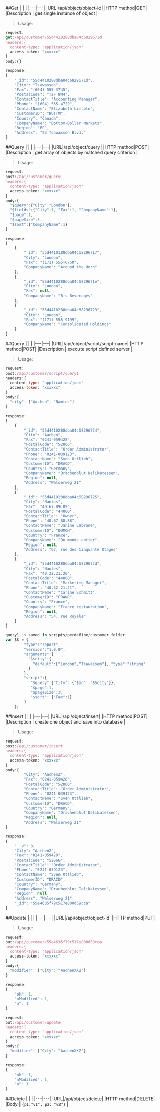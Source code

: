 ##Get
| | |
|---|---|
|URL|/api/object/object-id|
|HTTP method|GET|
|Description | get single instance of object |

> Usage:

```javascript
request:
get:/api/customer/55d4410288dba04c6829671d
headers:{
  content-type: "application/json"
  access-token: "xxxxxx"
}
body:{}

response:
{
    "_id": "55d4410288dba04c6829671d",
    "City": "Tsawassen",
    "Fax": "(604) 555-3745",
    "PostalCode": "T2F 8M4",
    "ContactTitle": "Accounting Manager",
    "Phone": "(604) 555-4729",
    "ContactName": "Elizabeth Lincoln",
    "CustomerID": "BOTTM",
    "Country": "Canada",
    "CompanyName": "Bottom-Dollar Markets",
    "Region": "BC",
    "Address": "23 Tsawassen Blvd."
}
```

##Query
| | |
|---|---|
|URL|/api/object/query|
|HTTP method|POST|
|Description | get array of objects by matched query criterion |

> Usage:

```javascript
request:
post:/api/customer/query
headers:{
  content-type: "application/json"
  access-token: "xxxxxx"
}
body:{
  "$query":{"City":"London"},
  "$fields":{"City":1, "Fax":1, "CompanyName":1},
  "$page":1,
  "$pageSize":3,
  "$sort":{"CompanyName":1}
}

response:
[
    {
        "_id": "55d4410188dba04c68296717",
        "City": "London",
        "Fax": "(171) 555-6750",
        "CompanyName": "Around the Horn"
    },
    {
        "_id": "55d4410288dba04c6829671e",
        "City": "London",
        "Fax": null,
        "CompanyName": "B's Beverages"
    },
    {
        "_id": "55d4410288dba04c68296723",
        "City": "London",
        "Fax": "(171) 555-9199",
        "CompanyName": "Consolidated Holdings"
    }
]
```

##Query
| | |
|---|---|
|URL|/api/object/script/script-name|
|HTTP method|POST|
|Description | execute script defined server |

> Usage:

```javascript
request:
post:/api/customer/script/query1
headers:{
  content-type: "application/json"
  access-token: "xxxxxx"
}
body:{
  "city": ["Aachen", "Nantes"]
}

response:
[
    {
        "_id": "55d4410288dba04c68296724",
        "City": "Aachen",
        "Fax": "0241-059428",
        "PostalCode": "52066",
        "ContactTitle": "Order Administrator",
        "Phone": "0241-039123",
        "ContactName": "Sven Ottlieb",
        "CustomerID": "DRACD",
        "Country": "Germany",
        "CompanyName": "Drachenblut Delikatessen",
        "Region": null,
        "Address": "Walserweg 21"
    },
    {
        "_id": "55d4410288dba04c68296725",
        "City": "Nantes",
        "Fax": "40.67.89.89",
        "PostalCode": "44000",
        "ContactTitle": "Owner",
        "Phone": "40.67.88.88",
        "ContactName": "Janine Labrune",
        "CustomerID": "DUMON",
        "Country": "France",
        "CompanyName": "Du monde entier",
        "Region": null,
        "Address": "67, rue des Cinquante Otages"
    },
    {
        "_id": "55d4410288dba04c6829672d",
        "City": "Nantes",
        "Fax": "40.32.21.20",
        "PostalCode": "44000",
        "ContactTitle": "Marketing Manager",
        "Phone": "40.32.21.21",
        "ContactName": "Carine Schmitt",
        "CustomerID": "FRANR",
        "Country": "France",
        "CompanyName": "France restauration",
        "Region": null,
        "Address": "54, rue Royale"
    }
]

query1.js saved in scripts/perdefine/customer folder
var $$ = {
        "type":"report",
        "version":"1.0.0",
        "arguments":{
          "$$city":{
            "default":["London","Tsawassen"], "type":"string"
          }
        },
        "script":{
           "$query":{"City": {"$in": "$$city"}},
           "$page":1,
           "$pageSize":3,
           "$sort": {"Fax":1}
        }
    };
```

##Insert
| | |
|---|---|
|URL|/api/object/insert|
|HTTP method|POST|
|Description | create one object and save into database |

> Usage:

```javascript
request:
post:/api/customer/insert
headers:{
  content-type: "application/json"
  access-token: "xxxxxx"
}
body:{
        "City": "Aachen2",
        "Fax": "0241-059428",
        "PostalCode": "52066",
        "ContactTitle": "Order Administrator",
        "Phone": "0241-039123",
        "ContactName": "Sven Ottlieb",
        "CustomerID": "DRACD",
        "Country": "Germany",
        "CompanyName": "Drachenblut Delikatessen",
        "Region": null,
        "Address": "Walserweg 21"
}

response:
{
    "__v": 0,
    "City": "Aachen2",
    "Fax": "0241-059428",
    "PostalCode": "52066",
    "ContactTitle": "Order Administrator",
    "Phone": "0241-039123",
    "ContactName": "Sven Ottlieb",
    "CustomerID": "DRACD",
    "Country": "Germany",
    "CompanyName": "Drachenblut Delikatessen",
    "Region": null,
    "Address": "Walserweg 21",
    "_id": "55e4635f79c517e800d59cca"
}
```

##Update
| | |
|---|---|
|URL|/api/object/object-id|
|HTTP method|PUT|

> Usage:

```javascript
request:
put:/api/customer/55e4635f79c517e800d59cca
headers:{
  content-type: "application/json"
  access-token: "xxxxxx"
}
body:{
  "modifier": {"City": "AachenXX2"}
}

response:
{
    "ok": 1,
    "nModified": 1,
    "n": 1
}
```

```javascript
request:
put:/api/customer/update
headers:{
  content-type: "application/json"
  access-token: "xxxxxx"
}
body:{
  "modifier": {"City": "AachenXX2"}
}

response:
{
    "ok": 1,
    "nModified": 1,
    "n": 1
}
```

##Delete
| | |
|---|---|
|URL|/api/object/delete|
|HTTP method|DELETE|
|Body | `{p1:"v1", p2: "v2"}` |
